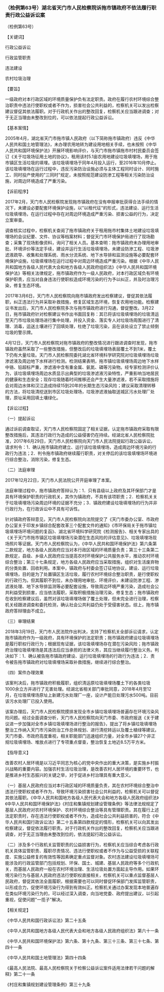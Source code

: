### （检例第63号）湖北省天门市人民检察院诉拖市镇政府不依法履行职责行政公益诉讼案
（检例第63号）

【关键词】

行政公益诉讼

行政监管职责

违法建设

农村垃圾治理

【要旨】

一级政府对本行政区域的环境质量保护负有法定职责。政府在履行农村环境综合整治职责中违法行使职权或者不作为，损害社会公共利益的，检察机关可以发出检察建议督促其依法履职。对于行政机关作出的整改回复，检察机关应当跟进调查；对于无正当理由未整改到位的，可以依法提起行政公益诉讼。

【基本案情】

2005年4月，湖北省天门市拖市镇人民政府（以下简称拖市镇政府）违反《中华人民共和国土地管理法》，未办理农用地转为建设用地相关手续，也未按照《中华人民共和国环境保护法》开展环境影响评价，与天门市拖市镇拖市村村民委员会签订《关于垃圾场征用土地的协议》，租用该村5.1亩农用地建设垃圾填埋场，用于拖市镇区生活垃圾的填埋。该垃圾填埋场于同年4月投入运行，至2016年10月停止。该垃圾填埋场在运行过程中，违反污染防治设施必须与主体工程同时设计、同时施工、同时投产使用的"三同时"规定，未按照规范建设防渗工程等相关污染防治设施，对周边环境造成了严重污染。

【诉前程序】

2017年2月，天门市人民检察院发现拖市镇政府在没有申报审批获得合法手续的情况下，未建设必要配套环境保护设施，以"以租代征"的形式，违法建设、运行生活垃圾填埋场，在运行过程中存在对周边环境造成严重污染、损害公益的行为，决定立案审查。

调查核实过程中，检察机关查阅了拖市镇政府关于租用拖市村集体土地建设垃圾填埋场的会议纪要、文件、协议等档案材料；督促天门市环境保护局进行了现场勘查；采集了现场影像资料，询问了相关人员。基本查明：拖市镇政府未办理用地审批、环境评价等法定手续，建设并运行生活垃圾填埋场，未建设防渗工程、垃圾渗滤液疏导、收集和处理系统、雨水分流系统、地下水导排和监测设施等必要配套环境保护设施，垃圾填埋场在运行过程中对周边环境造成严重污染。根据《中华人民共和国地方各级人民代表大会和地方各级人民政府组织法》《中华人民共和国环境保护法》等相关法律规定，拖市镇政府作为一级人民政府，对本行政区域负有环境保护职责，应当对自身违法行使职权造成环境污染的行为予以纠正，并及时治理污染，修复生态环境。

2017年3月6日，天门市人民检察院向拖市镇政府发出检察建议，督促其依法履职，纠正违法行为并采取补救措施，修复区域生态环境，恢复农用地功能。检察建议书发出后，天门市人民检察院多次与拖市镇政府进行沟通，督促整改。3月22日，拖市镇政府针对检察建议书作出书面回复称：其已将该垃圾填埋场的垃圾清运至天门市垃圾处理场进行集中处理，并投入资金、落实专人对垃圾场周围进行了清理、消毒，运送土壤进行了回填处理，杜绝了垃圾污染，且在该处设立了禁止倾倒垃圾的警示牌。

4月12日，天门市人民检察院对拖市镇政府的整改情况进行跟进调查时发现，拖市镇政府虽然采取了一些整改措施，但整改后的垃圾填埋场表层覆土不到1米，覆土下仍有大量垃圾。天门市人民检察院委托湖北省环境科学研究院对垃圾填埋场垃圾渗滤液及周边地下水样进行检测。检测结果表明，拖市镇垃圾填埋场周边地下水样中铬、铅超标严重，渗滤液中含有重金属、氨氮、磷等污染物。经专家检测评价认为，该垃圾填埋场周边水质显示出典型的垃圾渗滤液污染特性，严重影响当地居民的健康和生态安全；现存垃圾随着时间推移还会产生大量渗滤液，若不采取措施将会对周边水体和汉江造成持续15到20年的长期生态污染风险；建议采取清理转移的方法，将垃圾清挖送到市区垃圾处理场，垃圾渗滤液抽取送城区污水处理厂处理，原址采用回填土壤绿化。

【诉讼过程】

（一）提起诉讼

通过诉前调查取证，天门市人民检察院固定了相关证据，认定拖市镇政府采取有限整改措施后，其违法行政行为造成的公益侵害仍在持续。经湖北省人民检察院批准，2017年6月29日，天门市人民检察院向天门市人民法院提起行政公益诉讼，请求判令：1．确认拖市镇政府建立、运行该垃圾填埋场，造成周边环境污染的行政行为违法；2．判令拖市镇政府继续履行职责，对关停后的该垃圾填埋场环境进行综合整治，消除污染，修复生态。

（二）法庭审理

2017年12月22日，天门市人民法院公开开庭审理了本案。

法庭审理过程中，拖市镇政府答辩认为：1．只有县级以上政府及其环保部门才是具有环境保护职责的行政机关，其作为镇政府，不具有该项职责；2．检察机关关于垃圾填埋场污染周边环境的证据不充分；3．镇政府建设垃圾填埋场的行为并非行政行为，在行政诉讼中不具有可诉性。

针对镇政府答辩意见，天门市人民检察院向法院提交了《天门市委办公室、市政府办公室关于印发乡镇综合配套改革三个配套文件的通知》《市环保局关于拖市镇垃圾填埋场环境问题的复函》、湖北省环境科学研究院《检测报告》、相关专家出具的《关于天门市拖市镇区垃圾填埋场污染潜在生态风险的评估意见》、垃圾填埋场现场照片等证据。天门市人民检察院认为，《中华人民共和国环境保护法》第六条第二款规定，地方各级人民政府应当对本行政区域的环境质量负责；第三十三条第二款规定，县级、乡级人民政府应当提高农村环境保护公共服务水平，推动农村环境综合整治；第三十七条规定，地方各级人民政府应当采取措施，组织对生活废弃物的分类处置、回收利用。本案中，镇政府与村委会签订征地协议，建设、运行垃圾填埋场，目的是为了处置镇区生活垃圾，履行农村环境综合整治职责，是行使职权的行政行为。但其履职不到位，未办理用地审批、环境评价，未建设防渗工程、渗滤液处理、地下水导排监测等必要配套设施，导致周边环境严重污染，造成社会公共利益受到损害，应当依法履职，采取积极措施治理污染，修复生态；拖市镇政府在收到检察建议后，虽然对该垃圾填埋场做了覆土处理，但未完全进行治理，检察机关经跟进调查和委托检测，确认社会公共利益仍处于受侵害状态。综上，拖市镇政府答辩理由不成立。

（三）审理结果

2018年3月19日，天门市人民法院作出判决，支持了检察机关全部诉讼请求，认定拖市镇政府作为一级政府，具有环境保护的法定职责；拖市镇政府建设垃圾填埋场是履行职权行政行为；根据现有证据，该垃圾填埋场存在潜在污染风险；拖市镇政府治理垃圾填埋场是其违法后应当承担的法律义务，其应当继续履行整治义务。判决如下：1．确认被告拖市镇政府建设、运行垃圾填埋场的行政行为违法；2．责令被告拖市镇政府对垃圾填埋场采取补救措施，继续进行综合整治。

（四）案件办理效果

该案判决后，拖市镇政府积极履职，组织清运原垃圾填埋场覆土下的各类垃圾1000余立方并进行了无害处理。经湖北省相关部门审批同意，2018年4月至12月，在垃圾填埋场原址上新建污水处理厂一座，设计产能日处理污水500吨。目前该污水处理厂已投入使用。

该案办理后，天门市人民检察院摸排发现全市乡镇垃圾填埋场普遍存在环境污染风险问题。经过全面调查分析，天门市人民检察院向天门市委、市政府报送《关于建议进一步加强对全市乡镇垃圾填埋场进行整治的报告》，提出了将乡镇垃圾填埋场整治工作纳入天门市污染防治工作总体规划、进行清挖转运以及覆土植绿等建议。天门市委、市政府高度重视，相关职能部门迅速组织力量，对全市乡镇27个非正规垃圾填埋场、堆放点进行了专项重点督查，整治恢复土地近8.5万平方米。

【指导意义】

改善农村人居环境是以习近平同志为核心的党中央作出的重大决策，是实施乡村振兴战略的重要内容。加强农村生活垃圾治理，是改善农村人居环境的重要环节，也是推进乡村生态振兴的关键之举，对于促进乡村治理具有重大意义。

（一）基层人民政府应当对本行政区域的环境质量负责，其在农村环境综合整治中违法行使职权或者不作为，导致环境污染损害社会公共利益的，检察机关可以督促其依法履职。《中华人民共和国地方各级人民代表大会和地方各级人民政府组织法》《中华人民共和国环境保护法》《村庄和集镇规划建设管理条例》等法律法规规定了基层人民政府对农村环境保护、农村环境综合整治等具有管理职责。其在履行上述法定职责时，存在违法行使职权或者不作为，造成社会公共利益损害的，符合《中华人民共和国行政诉讼法》第二十五条第四款规定的情形，检察机关可以向其发出检察建议，督促依法履行职责。对于行政机关作出的整改回复，检察机关应当跟进调查，对于无正当理由未整改到位的，依法提起行政公益诉讼。

（二）涉及多个行政机关监管职责的公益损害行为，检察机关应当综合考虑各行政机关具体监管职责、履职尽责情况、违法行使职权或者不作为与公益受损的关联程度、实施公益修复的有效性等因素确定重点监督对象。农村违法建设垃圾填埋场可能涉及的行政监管部门包括规划、环保、国土、城建、基层人民政府等多个行政机关，而基层人民政府一般在农村环境治理、生活垃圾处置方面起主导作用。如果环境污染行为与基层人民政府违法行使职权直接相关，检察机关可以重点监督基层人民政府，督促其依法全面履职，根据需要也可以同时督促环保部门发挥监管职责，以形成合力，促使环境污染行为得到有效纠正。检察机关通过办案发现本地普遍存在类似环境污染行为的，可以经过深入调查，向当地党委、政府提出建议，以引起重视，促使问题"一揽子"解决。

【相关规定】

《中华人民共和国行政诉讼法》第二十五条

《中华人民共和国地方各级人民代表大会和地方各级人民政府组织法》第六十一条

《中华人民共和国环境保护法》第六条、第十九条、第三十三条、第三十七条、第四十一条

《中华人民共和国土地管理法》第四十四条

《最高人民法院、最高人民检察院关于检察公益诉讼案件适用法律若干问题的解释》第二十一条

《村庄和集镇规划建设管理条例》第三十九条
